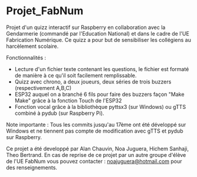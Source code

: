 # Projet_FabNum
Projet d'un quizz interactif sur Raspberry en collaboration avec la Gendarmerie (commandé par l'Education National) et dans le cadre de l'UE Fabrication Numérique. Ce quizz a pour but de sensibiliser les collégiens au harcèlement scolaire. 

Fonctionnalités : 
- Lecture d'un fichier texte contenant les questions, le fichier est formaté de manière à ce qu'il soit facilement remplissable.
- Quizz avec chrono, a deux joueurs, deux séries de trois buzzers (respectivement A,B,C)
- ESP32 auquel on a branché 6 fils pour faire des buzzers façon "Make Make" grâce à la fonction Touch de l'ESP32
- Fonction vocal grâce à la bibliothèque pyttsx3 (sur Windows) ou gTTS combiné à pydub (sur Raspberry Pi). 

Note importante : Tous les commits jusqu'au 17ème ont été développé sur Windows et ne tiennent pas compte de modification avec gTTS et pydub sur Raspberry.

Ce projet a été developpé par Alan Chauvin, Noa Juguera, Hichem Sanhaji, Theo Bertrand.
En cas de reprise de ce projet par un autre groupe d'élève de l'UE FabNum vous pouvez contacter : noajuguera@hotmail.com pour des renseignements.

